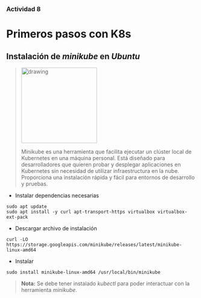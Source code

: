 ### Actividad 8
# Primeros pasos con K8s

## Instalación de *minikube* en *Ubuntu*


><img src="https://infinitelambda.com/wp-content/uploads/2021/01/minikube.png" alt="drawing" width="200">
>
> Minikube es una herramienta que facilita ejecutar un clúster local de Kubernetes en una máquina personal. Está diseñado para desarrolladores que quieren probar y desplegar aplicaciones en Kubernetes sin necesidad de utilizar infraestructura en la nube. Proporciona una instalación rápida y fácil para entornos de desarrollo y pruebas.

- Instalar dependencias necesarias

```
sudo apt update
sudo apt install -y curl apt-transport-https virtualbox virtualbox-ext-pack
```

- Descargar archivo de instalación
  
```
curl -LO https://storage.googleapis.com/minikube/releases/latest/minikube-linux-amd64
```

- Instalar

```
sudo install minikube-linux-amd64 /usr/local/bin/minikube
```

> **Nota:** Se debe tener instalado *kubectl* para poder interactuar con la herramienta *minikube*.


